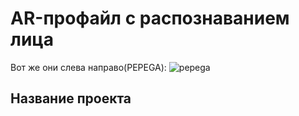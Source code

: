 # AR-профайл с распознаванием лица
Вот же они слева направо(PEPEGA):
![pepega](https://user-images.githubusercontent.com/90906464/161100333-8430cb0c-784a-4fea-a656-0efe0a3706eb.jpg)
## Название проекта

